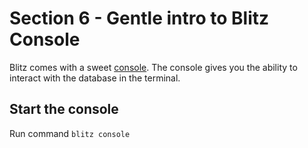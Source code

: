 # Section 6 - Gentle intro to Blitz Console
Blitz comes with a sweet [console](https://blitzjs.com/docs/cli-console). The console gives you the ability to interact with the database in the terminal. 

## Start the console
Run command `blitz console`